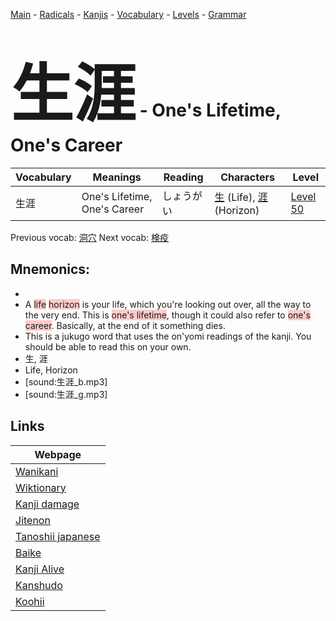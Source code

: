 <style> bigfont {font-size: 100px}</style>
[Main](../README.md) -
[Radicals](../radicals.md) -
[Kanjis](../kanjis.md) -
[Vocabulary](../vocabulary.md) -
[Levels](../levels.md) -
[Grammar](../grammar.md)
# <bigfont> 生涯</bigfont> - One's Lifetime, One's Career 

| Vocabulary | Meanings | Reading | Characters | Level |
| --- | --- | --- | --- | --- |
| 生涯 | One's Lifetime, One's Career | しょうがい |  [生](../kanjis/生.md) (Life), [涯](../kanjis/涯.md) (Horizon) | [Level 50](../levels/wk_level50.md) |

Previous vocab: [洞穴](洞穴.md) Next vocab: [検疫](検疫.md) 

## Mnemonics:

* 
* A <span style="background-color:#ffcccb"> life</span> <span style="background-color:#ffcccb"> horizon</span> is your life, which you're looking out over, all the way to the very end. This is <span style="background-color:#ffcccb"> one's lifetime</span>, though it could also refer to <span style="background-color:#ffcccb"> one's career</span>. Basically, at the end of it something dies.
* This is a jukugo word that uses the on'yomi readings of the kanji. You should be able to read this on your own.
* 生, 涯
* Life, Horizon
* [sound:生涯_b.mp3]
* [sound:生涯_g.mp3]


## Links 

| Webpage |
| --- |
| [Wanikani          ](https://www.wanikani.com/kanji/生涯) |
| [Wiktionary        ](https://en.wiktionary.org/wiki/生涯) |
| [Kanji damage      ](http://www.kanjidamage.com/kanji/search?utf8=✓&q=生涯) |
| [Jitenon           ](https://jitenon.com/kanji/生涯) |
| [Tanoshii japanese ](https://www.tanoshiijapanese.com/dictionary/kanji.cfm?k=生涯) |
| [Baike             ](https://baike.baidu.com/item/生涯) |
| [Kanji Alive       ](https://app.kanjialive.com/生涯) |
| [Kanshudo          ](https://www.kanshudo.com/searchmn?q=生涯) |
| [Koohii            ](https://kanji.koohii.com/study/kanji/生涯) |
